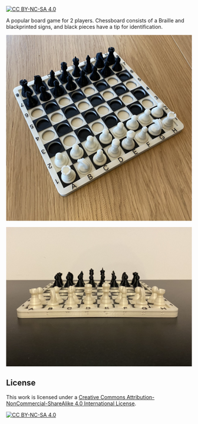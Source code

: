 [![CC BY-NC-SA 4.0][cc-by-nc-sa-shield]][cc-by-nc-sa]

A popular board game for 2 players.
Chessboard consists of a Braille and blackprinted signs, and black pieces have a tip for identification.

![Chessboard](img/chessboard_up.jpg)

![Chessboard from the side, with Braille signs](img/chessboard_side.jpg)

## License

This work is licensed under a [Creative Commons Attribution-NonCommercial-ShareAlike 4.0
International License][cc-by-nc-sa].

[![CC BY-NC-SA 4.0][cc-by-nc-sa-image]][cc-by-nc-sa]

[cc-by-nc-sa]: http://creativecommons.org/licenses/by-nc-sa/4.0/
[cc-by-nc-sa-image]: https://licensebuttons.net/l/by-nc-sa/4.0/88x31.png
[cc-by-nc-sa-shield]: https://img.shields.io/badge/License-CC%20BY--NC--SA%204.0-lightgrey.svg